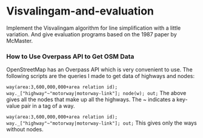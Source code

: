 # Visvalingam-and-evaluation
Implement the Visvalingam algorithm for line simplification with a little variation. And give evaluation programs based on the 1987 paper by McMaster. 

### How to Use Overpass API to Get OSM Data
OpenStreetMap has an Overpass API which is very convenient to use. 
The following scripts are the queries I made to get data of highways and nodes:

`way(area:3,600,000,000+area relation id);
way._["highway"~"motorway|motorway-link"];
node(w);
out;`
The above gives all the nodes that make up all the highways. The ~ indicates a key-value pair in a tag of a way. 

`way(area:3,600,000,000+area relation id);
way._["highway"~"motorway|motorway-link"];
out;`
This gives only the ways without nodes. 
